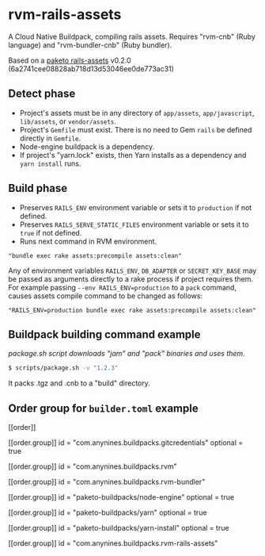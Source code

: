 # rvm-rails-assets

A Cloud Native Buildpack, compiling rails assets.
Requires "rvm-cnb" (Ruby language) and  "rvm-bundler-cnb" (Ruby bundler).

Based on a [paketo rails-assets](https://github.com/paketo-buildpacks/rails-assets) v0.2.0 (6a2741cee08828ab718d13d53046ee0de773ac31)

## Detect phase
- Project's assets must be in any directory of `app/assets`, `app/javascript`, `lib/assets`, or `vendor/assets`.
- Project's `Gemfile` must exist. There is no need to Gem `rails` be defined directly in `Gemfile`.
- Node-engine buildpack is a dependency.
- If project's "yarn.lock" exists, then Yarn installs as a dependency and `yarn install` runs.

## Build phase
- Preserves `RAILS_ENV` environment variable or sets it to `production` if not defined.
- Preserves `RAILS_SERVE_STATIC_FILES` environment variable or sets it to `true` if not defined.
- Runs next command in RVM environment.
```shell
"bundle exec rake assets:precompile assets:clean"
```

Any of environment variables `RAILS_ENV`, `DB_ADAPTER` or `SECRET_KEY_BASE` may be passed as arguments
directly to a rake process if project requires them. For example passing `--env RAILS_ENV=production`
to a `pack` command, causes assets compile command to be changed as follows:
```shell
"RAILS_ENV=production bundle exec rake assets:precompile assets:clean"
```
 
## Buildpack building command example
*package.sh script downloads "jam" and "pack" binaries and uses them.*

```sh
$ scripts/package.sh -v "1.2.3"
```
It packs .tgz and .cnb to a "build" directory.


## Order group for `builder.toml` example
[[order]]

  [[order.group]]
  id = "com.anynines.buildpacks.gitcredentials"
  optional = true

  [[order.group]]
  id = "com.anynines.buildpacks.rvm"

  [[order.group]]
  id = "com.anynines.buildpacks.rvm-bundler"

  [[order.group]]
  id = "paketo-buildpacks/node-engine"
  optional = true

  [[order.group]]
  id = "paketo-buildpacks/yarn"
  optional = true

  [[order.group]]
  id = "paketo-buildpacks/yarn-install"
  optional = true

  [[order.group]]
  id = "com.anynines.buildpacks.rvm-rails-assets"

